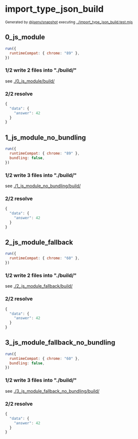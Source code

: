 # import_type_json_build

<sub>
  Generated by <a href="https://github.com/jsenv/core/tree/main/packages/independent/snapshot">@jsenv/snapshot</a> executing <a href="../import_type_json_build.test.mjs">../import_type_json_build.test.mjs</a>
</sub>

## 0_js_module

```js
run({
  runtimeCompat: { chrome: "89" },
})
```

### 1/2 write 2 files into "./build/"

see [./0_js_module/build/](./0_js_module/build/)

### 2/2 resolve

```js
{
  "data": {
    "answer": 42
  }
}
```

## 1_js_module_no_bundling

```js
run({
  runtimeCompat: { chrome: "89" },
  bundling: false,
})
```

### 1/2 write 3 files into "./build/"

see [./1_js_module_no_bundling/build/](./1_js_module_no_bundling/build/)

### 2/2 resolve

```js
{
  "data": {
    "answer": 42
  }
}
```

## 2_js_module_fallback

```js
run({
  runtimeCompat: { chrome: "60" },
})
```

### 1/2 write 2 files into "./build/"

see [./2_js_module_fallback/build/](./2_js_module_fallback/build/)

### 2/2 resolve

```js
{
  "data": {
    "answer": 42
  }
}
```

## 3_js_module_fallback_no_bundling

```js
run({
  runtimeCompat: { chrome: "60" },
  bundling: false,
})
```

### 1/2 write 3 files into "./build/"

see [./3_js_module_fallback_no_bundling/build/](./3_js_module_fallback_no_bundling/build/)

### 2/2 resolve

```js
{
  "data": {
    "answer": 42
  }
}
```